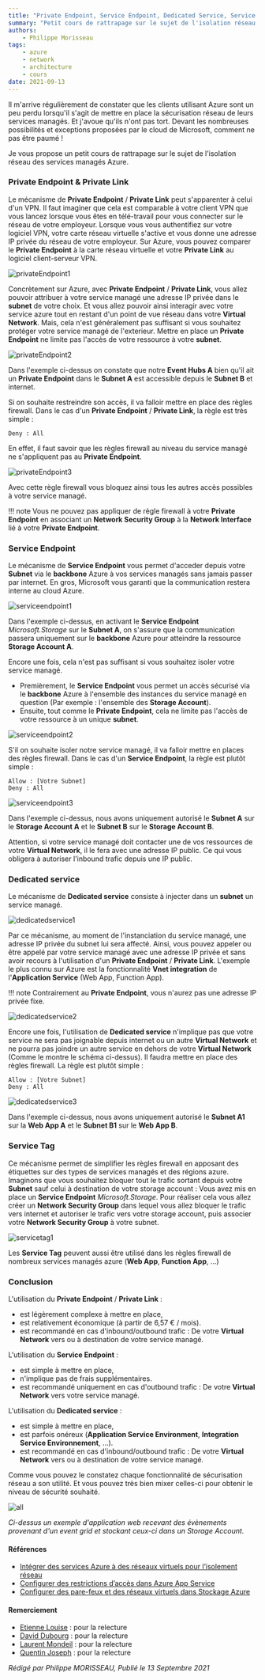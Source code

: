 ```yaml
---
title: "Private Endpoint, Service Endpoint, Dedicated Service, Service Tags & Firewall"
summary: "Petit cours de rattrapage sur le sujet de l'isolation réseau des services managés Azure.."
authors:
    - Philippe Morisseau
tags:
    - azure
    - network
    - architecture
    - cours
date: 2021-09-13
---
```

Il m'arrive régulièrement de constater que les clients utilisant Azure sont un peu perdu lorsqu'il s'agit de mettre en place la sécurisation réseau de leurs services managés. Et j'avoue qu'ils n'ont pas tort. Devant les nombreuses possibilités et exceptions proposées par le cloud de Microsoft, comment ne pas être paumé !

Je vous propose un petit cours de rattrapage sur le sujet de l'isolation réseau des services managés Azure.

### Private Endpoint & Private Link

Le mécanisme de **Private Endpoint** / **Private Link** peut s'apparenter à celui d'un VPN.
Il faut imaginer que cela est comparable à votre client VPN que vous lancez lorsque vous êtes en télé-travail pour vous connecter sur le réseau de votre employeur. Lorsque vous vous authentifiez sur votre logiciel VPN, votre carte réseau virtuelle s'active et vous donne une adresse IP privée du réseau de votre employeur.
Sur Azure, vous pouvez comparer le **Private Endpoint** à la carte réseau virtuelle et votre **Private Link** au logiciel client-serveur VPN.

![privateEndpoint1](../../img/azureClassroom.VnetEndpointFirewall1.svg)

Concrètement sur Azure, avec **Private Endpoint** / **Private Link**, vous allez pouvoir attribuer à votre service managé une adresse IP privée dans le **subnet** de votre choix. Et vous allez pouvoir ainsi interagir avec votre service azure tout en restant d'un point de vue réseau dans votre **Virtual Network**.
Mais, cela n'est généralement pas suffisant si vous souhaitez protéger votre service managé de l'exterieur. Mettre en place un **Private Endpoint** ne limite pas l'accès de votre ressource à votre **subnet**.

![privateEndpoint2](../../img/azureClassroom.VnetEndpointFirewall2.svg)

Dans l'exemple ci-dessus on constate que notre **Event Hubs A** bien qu'il ait un **Private Endpoint** dans le **Subnet A** est accessible depuis le **Subnet B** et internet.

Si on souhaite restreindre son accès, il va falloir mettre en place des règles firewall. 
Dans le cas d'un **Private Endpoint** / **Private Link**, la règle est très simple : 
```
Deny : All
```

En effet, il faut savoir que les règles firewall au niveau du service managé ne s'appliquent pas au **Private Endpoint**. 

![privateEndpoint3](../../img/azureClassroom.VnetEndpointFirewall3.svg)

Avec cette règle firewall vous bloquez ainsi tous les autres accès possibles à votre service managé.

!!! note
    Vous ne pouvez pas appliquer de règle firewall à votre **Private Endpoint** en associant un **Network Security Group** à la **Network Interface** lié à votre **Private Endpoint**.

### Service Endpoint

Le mécanisme de **Service Endpoint** vous permet d'acceder depuis votre **Subnet** via le **backbone** Azure à vos services managés sans jamais passer par internet. En gros, Microsoft vous garanti que la communication restera interne au cloud Azure.

![serviceendpoint1](../../img/azureClassroom.VnetEndpointFirewall4.svg)

Dans l'exemple ci-dessus, en activant le **Service Endpoint** *Microsoft.Storage* sur le **Subnet A**, on s'assure que la communication passera uniquement sur le **backbone** Azure pour atteindre la ressource **Storage Account A**.

Encore une fois, cela n'est pas suffisant si vous souhaitez isoler votre service managé.

- Premièrement, le **Service Endpoint** vous permet un accès sécurisé via le **backbone** Azure à l'ensemble des instances du service managé en question (Par exemple : l'ensemble des **Storage Account**). 
- Ensuite, tout comme le **Private Endpoint**, cela ne limite pas l'accès de votre ressource à un unique **subnet**. 

![serviceendpoint2](../../img/azureClassroom.VnetEndpointFirewall5.svg)

S'il on souhaite isoler notre service managé, il va falloir mettre en places des règles firewall. 
Dans le cas d'un **Service Endpoint**, la règle est plutôt simple : 
```
Allow : [Votre Subnet]
Deny : All
```

![serviceendpoint3](../../img/azureClassroom.VnetEndpointFirewall6.svg)

Dans l'exemple ci-dessus, nous avons uniquement autorisé le **Subnet A** sur le **Storage Account A** et le **Subnet B** sur le **Storage Account B**.

Attention, si votre service managé doit contacter une de vos ressources de votre **Virtual Network**, il le fera avec une adresse IP public. Ce qui vous obligera à autoriser l'inbound trafic depuis une IP public.

### Dedicated service

Le mécanisme de **Dedicated service** consiste à injecter dans un **subnet** un service managé.

![dedicatedservice1](../../img/azureClassroom.VnetEndpointFirewall7.svg)

Par ce mécanisme, au moment de l'instanciation du service managé, une adresse IP privée du subnet lui sera affecté. Ainsi, vous pouvez appeler ou être appelé par votre service managé avec une adresse IP privée et sans avoir recours à l'utilisation d'un **Private Endpoint** / **Private Link**.
L'exemple le plus connu sur Azure est la fonctionnalité **Vnet integration** de l'**Application Service** (Web App, Function App).

!!! note
    Contrairement au **Private Endpoint**, vous n'aurez pas une adresse IP privée fixe.

![dedicatedservice2](../../img/azureClassroom.VnetEndpointFirewall8.svg)

Encore une fois, l'utilisation de **Dedicated service** n'implique pas que votre service ne sera pas joignable depuis internet ou un autre **Virtual Network** et ne pourra pas joindre un autre service en dehors de votre **Virtual Network** (Comme le montre le schéma ci-dessus). Il faudra mettre en place des règles firewall.
La règle est plutôt simple : 
```
Allow : [Votre Subnet]
Deny : All
```

![dedicatedservice3](../../img/azureClassroom.VnetEndpointFirewall9.svg)

Dans l'exemple ci-dessus, nous avons uniquement autorisé le **Subnet A1** sur la **Web App A** et le **Subnet B1** sur le **Web App B**.

### Service Tag

Ce mécanisme permet de simplifier les règles firewall en apposant des étiquettes sur des types de services managés et des régions azure.
Imaginons que vous souhaitez bloquer tout le trafic sortant depuis votre **Subnet** sauf celui à destination de votre storage account : Vous avez mis en place un **Service Endpoint** *Microsoft.Storage*.
Pour réaliser cela vous allez créer un **Network Security Group** dans lequel vous allez bloquer le trafic vers internet et autoriser le trafic vers votre storage account, puis associer votre **Network Security Group** à votre subnet.

![servicetag1](../../img/azureClassroom.VnetEndpointFirewall10.svg)

Les **Service Tag** peuvent aussi être utilisé dans les règles firewall de nombreux services managés azure (**Web App**, **Function App**, ...)

### Conclusion

L'utilisation du **Private Endpoint** / **Private Link** :

- est légèrement complexe à mettre en place, 
- est relativement économique (à partir de 6,57 € / mois).
- est recommandé en cas d'inbound/outbound trafic : De votre **Virtual Network** vers ou à destination de votre service managé.

L'utilisation du **Service Endpoint** :

- est simple à mettre en place, 
- n'implique pas de frais supplémentaires.
- est recommandé uniquement en cas d'outbound trafic : De votre **Virtual Network** vers votre service managé.

L'utilisation du **Dedicated service** :

- est simple à mettre en place, 
- est parfois onéreux (**Application Service Environment**, **Integration Service Environnement**, ...). 
- est recommandé en cas d'inbound/outbound trafic : De votre **Virtual Network** vers ou à destination de votre service managé.

Comme vous pouvez le constatez chaque fonctionnalité de sécurisation réseau a son utilité. Et vous pouvez très bien mixer celles-ci pour obtenir le niveau de sécurité souhaité.

![all](../../img/azureClassroom.VnetEndpointFirewall11.svg)

*Ci-dessus un exemple d'application web recevant des évènements provenant d'un event grid et stockant ceux-ci dans un Storage Account.*

#### Références

- [Intégrer des services Azure à des réseaux virtuels pour l’isolement réseau](https://docs.microsoft.com/fr-fr/azure/virtual-network/vnet-integration-for-azure-services)
- [Configurer des restrictions d’accès dans Azure App Service](https://docs.microsoft.com/fr-fr/azure/app-service/app-service-ip-restrictions)
- [Configurer des pare-feux et des réseaux virtuels dans Stockage Azure](https://docs.microsoft.com/fr-fr/azure/storage/common/storage-network-security?tabs=azure-portal)

#### Remerciement

- [Etienne Louise](https://www.linkedin.com/in/etienne-louise-78154063/) : pour la relecture
- [David Dubourg](https://www.linkedin.com/in/dubourg-david-7413779/) : pour la relecture
- [Laurent Mondeil](https://www.linkedin.com/in/laurent-mondeil-0a87a743/) : pour la relecture
- [Quentin Joseph](https://www.linkedin.com/in/quentin-joseph-a4962b87/) : pour la relecture

_Rédigé par Philippe MORISSEAU, Publié le 13 Septembre 2021_